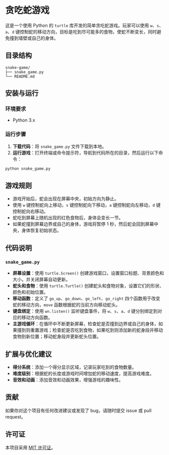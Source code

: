 # 贪吃蛇游戏

这是一个使用 Python 的 `turtle` 库开发的简单贪吃蛇游戏。玩家可以使用 `w`、`s`、`a`、`d` 键控制蛇的移动方向，目标是吃到尽可能多的食物，使蛇不断变长，同时避免撞到墙壁或自己的身体。

## 目录结构
```
snake-game/
├── snake_game.py
└── README.md
```

## 安装与运行

### 环境要求
- Python 3.x

### 运行步骤
1. **下载代码**：将 `snake_game.py` 文件下载到本地。
2. **运行游戏**：打开终端或命令提示符，导航到代码所在的目录，然后运行以下命令：
```bash
python snake_game.py
```

## 游戏规则
- 游戏开始后，蛇会出现在屏幕中央，初始方向为静止。
- 使用 `w` 键控制蛇向上移动，`s` 键控制蛇向下移动，`a` 键控制蛇向左移动，`d` 键控制蛇向右移动。
- 蛇吃到屏幕上随机出现的红色食物后，身体会变长一节。
- 如果蛇撞到屏幕边界或自己的身体，游戏将暂停 1 秒，然后蛇会回到屏幕中央，身体恢复初始状态。

## 代码说明
### `snake_game.py`
- **屏幕设置**：使用 `turtle.Screen()` 创建游戏窗口，设置窗口标题、背景颜色和大小，并关闭屏幕自动更新。
- **蛇头和食物**：使用 `turtle.Turtle()` 创建蛇头和食物对象，设置它们的形状、颜色和初始位置。
- **移动函数**：定义了 `go_up`、`go_down`、`go_left`、`go_right` 四个函数用于改变蛇的移动方向，`move` 函数根据蛇的当前方向移动蛇头。
- **键盘绑定**：使用 `wn.listen()` 监听键盘事件，将 `w`、`s`、`a`、`d` 键分别绑定到对应的移动方向函数。
- **主游戏循环**：在循环中不断更新屏幕，检查蛇是否撞到边界或自己的身体，如果撞到则重置游戏；检查蛇是否吃到食物，如果吃到则添加新的蛇身段并移动食物到新位置；移动蛇身段并更新蛇头位置。

## 扩展与优化建议
- **得分系统**：添加一个得分显示区域，记录玩家吃到的食物数量。
- **难度级别**：根据蛇的长度或游戏时间增加蛇的移动速度，提高游戏难度。
- **音效和动画**：添加音效和动画效果，增强游戏的趣味性。

## 贡献
如果你对这个项目有任何改进建议或发现了 bug，请随时提交 issue 或 pull request。

## 许可证
本项目采用 [MIT 许可证](LICENSE)。